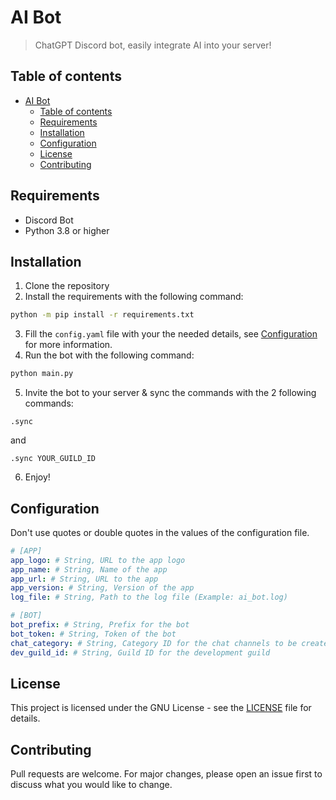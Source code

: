 # AI Bot
 > ChatGPT Discord bot, easily integrate AI into your server!

## Table of contents
- [AI Bot](#ai-bot)
  - [Table of contents](#table-of-contents)
  - [Requirements](#requirements)
  - [Installation](#installation)
  - [Configuration](#configuration)
  - [License](#license)
  - [Contributing](#contributing)

## Requirements
- Discord Bot
- Python 3.8 or higher

## Installation
1. Clone the repository
2. Install the requirements with the following command:
```bash
python -m pip install -r requirements.txt
```
3. Fill the `config.yaml` file with your the needed details, see [Configuration](#configuration) for more information.
4. Run the bot with the following command:
```bash
python main.py
```
5. Invite the bot to your server & sync the commands with the 2 following commands:
```
.sync
```
and
```
.sync YOUR_GUILD_ID
```
6. Enjoy!

## Configuration
Don't use quotes or double quotes in the values of the configuration file.
```yaml
# [APP]
app_logo: # String, URL to the app logo
app_name: # String, Name of the app
app_url: # String, URL to the app
app_version: # String, Version of the app
log_file: # String, Path to the log file (Example: ai_bot.log)

# [BOT]
bot_prefix: # String, Prefix for the bot
bot_token: # String, Token of the bot
chat_category: # String, Category ID for the chat channels to be created
dev_guild_id: # String, Guild ID for the development guild
```

## License
This project is licensed under the GNU License - see the [LICENSE](LICENSE) file for details.

## Contributing
Pull requests are welcome. For major changes, please open an issue first to discuss what you would like to change.